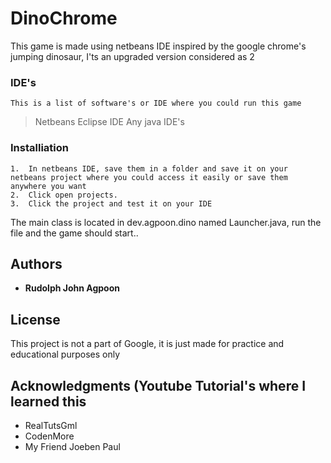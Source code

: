 # DinoChrome

This game is made using netbeans IDE inspired by the google chrome's jumping dinosaur, I'ts an upgraded version considered as 2

### IDE's

    This is a list of software's or IDE where you could run this game

>Netbeans
>Eclipse IDE
>Any java IDE's

### Installiation
    1.  In netbeans IDE, save them in a folder and save it on your netbeans project where you could access it easily or save them anywhere you want
    2.  Click open projects.
    3.  Click the project and test it on your IDE

The main class is located in dev.agpoon.dino named Launcher.java, run the file and the game should start..

## Authors

* **Rudolph John Agpoon**

## License

This project is not a part of Google, it is just made for practice and educational purposes only

## Acknowledgments (Youtube Tutorial's where I learned this

* RealTutsGml
* CodenMore
* My Friend Joeben Paul
